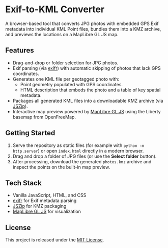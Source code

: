 # Exif-to-KML Converter

A browser-based tool that converts JPG photos with embedded GPS Exif metadata into individual KML Point files, bundles them into a KMZ archive, and previews the locations on a MapLibre GL JS map.

## Features

- Drag-and-drop or folder selection for JPG photos.
- Exif parsing (via [exifr](https://github.com/MikeKovarik/exifr)) with automatic skipping of photos that lack GPS coordinates.
- Generates one KML file per geotagged photo with:
  - Point geometry populated with GPS coordinates.
  - HTML description that embeds the photo and a table of key spatial metadata.
- Packages all generated KML files into a downloadable KMZ archive (via [JSZip](https://stuk.github.io/jszip/)).
- Interactive map preview powered by [MapLibre GL JS](https://maplibre.org/) using the Liberty basemap from OpenFreeMap.

## Getting Started

1. Serve the repository as static files (for example with `python -m http.server`) or open `index.html` directly in a modern browser.
2. Drag and drop a folder of JPG files (or use the **Select folder** button).
3. After processing, download the generated `photos.kmz` archive and inspect the points on the built-in map preview.

## Tech Stack

- Vanilla JavaScript, HTML, and CSS
- [exifr](https://github.com/MikeKovarik/exifr) for Exif metadata parsing
- [JSZip](https://stuk.github.io/jszip/) for KMZ packaging
- [MapLibre GL JS](https://maplibre.org/maplibre-gl-js-docs/) for visualization

## License

This project is released under the [MIT License](LICENSE).
